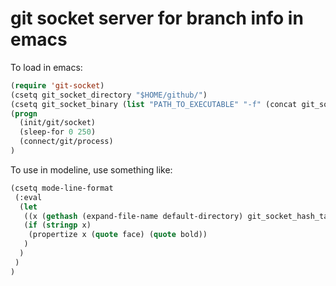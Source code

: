 # git socket server for branch info in emacs

To load in emacs:
```lisp
(require 'git-socket)
(csetq git_socket_directory "$HOME/github/")
(csetq git_socket_binary (list "PATH_TO_EXECUTABLE" "-f" (concat git_socket_directory ".tracked")))
(progn
  (init/git/socket)
  (sleep-for 0 250)
  (connect/git/process)
)
```

To use in modeline, use something like:
```lisp
(csetq mode-line-format
 (:eval
  (let
   ((x (gethash (expand-file-name default-directory) git_socket_hash_table)))
   (if (stringp x)
    (propertize x (quote face) (quote bold))
   )
  )
 )
)
```
